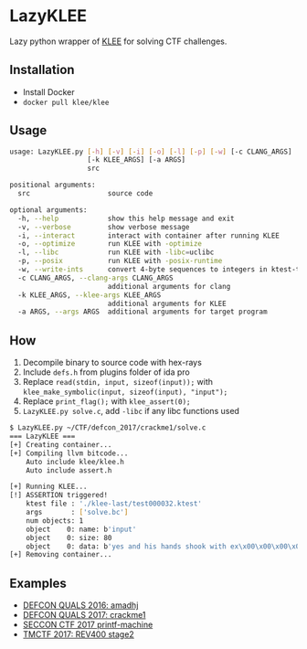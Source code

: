 # LazyKLEE
Lazy python wrapper of [KLEE](https://klee.github.io/) for solving CTF challenges.

## Installation
- Install Docker
- `docker pull klee/klee`

## Usage
```sh
usage: LazyKLEE.py [-h] [-v] [-i] [-o] [-l] [-p] [-w] [-c CLANG_ARGS]
                   [-k KLEE_ARGS] [-a ARGS]
                   src

positional arguments:
  src                   source code

optional arguments:
  -h, --help            show this help message and exit
  -v, --verbose         show verbose message
  -i, --interact        interact with container after running KLEE
  -o, --optimize        run KLEE with -optimize
  -l, --libc            run KLEE with -libc=uclibc
  -p, --posix           run KLEE with -posix-runtime
  -w, --write-ints      convert 4-byte sequences to integers in ktest-tool
  -c CLANG_ARGS, --clang-args CLANG_ARGS
                        additional arguments for clang
  -k KLEE_ARGS, --klee-args KLEE_ARGS
                        additional arguments for KLEE
  -a ARGS, --args ARGS  additional arguments for target program
```
## How

1. Decompile binary to source code with hex-rays
2. Include `defs.h` from plugins folder of ida pro
3. Replace `read(stdin, input, sizeof(input));` with `klee_make_symbolic(input, sizeof(input), "input");`
4. Replace `print_flag();` with `klee_assert(0);`
5. `LazyKLEE.py solve.c`, add `-libc` if any libc functions used

```sh
$ LazyKLEE.py ~/CTF/defcon_2017/crackme1/solve.c
=== LazyKLEE ===
[+] Creating container...
[+] Compiling llvm bitcode...
    Auto include klee/klee.h
    Auto include assert.h

[+] Running KLEE...
[!] ASSERTION triggered!
    ktest file : './klee-last/test000032.ktest'
    args       : ['solve.bc']
    num objects: 1
    object    0: name: b'input'
    object    0: size: 80
    object    0: data: b'yes and his hands shook with ex\x00\x00\x00\x00\x00\x00\x00\x00\x00\x00\x00\x00\x00\x00\x00\x00\x00\x00\x00\x00\x00\x00\x00\x00\x00\x00\x00\x00\x00\x00\x00\x00\x00\x00\x00\x00\x00\x00\x00\x00\x00\x00\x00\x00\x00\x00\x00\x00\x00'
[+] Removing container...
```

## Examples
- [DEFCON QUALS 2016: amadhj](example/DEFCON-QUALS-2016-amadhj)
- [DEFCON QUALS 2017: crackme1](example/DEFCON-QUALS-2017-crackme1)
- [SECCON CTF 2017 printf-machine](example/SECCON-CTF-2017-printf-machine)
- [TMCTF 2017: REV400 stage2](example/TMCTF-2017-REV400)
